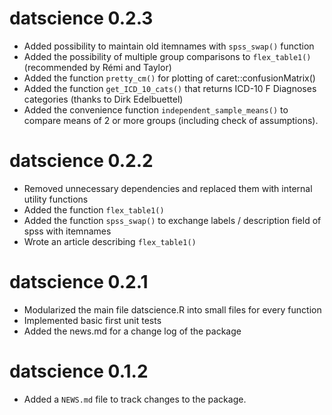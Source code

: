 # datscience 0.2.3

* Added possibility to maintain old itemnames with `spss_swap()` function
* Added the possibility of multiple group comparisons to `flex_table1()` (recommended by Rémi and Taylor)
* Added the function `pretty_cm()` for plotting of caret::confusionMatrix()
* Added the function `get_ICD_10_cats()` that returns ICD-10 F Diagnoses categories (thanks to Dirk Edelbuettel)
* Added the convenience function `independent_sample_means()` to compare means of 2 or more groups (including check of assumptions).

# datscience 0.2.2

* Removed unnecessary dependencies and replaced them with internal utility functions
* Added the function `flex_table1()`
* Added the function `spss_swap()` to exchange labels / description field of spss with itemnames
* Wrote an article describing `flex_table1()`

# datscience 0.2.1

* Modularized the main file datscience.R into small files for every function
* Implemented basic first unit tests
* Added the news.md for a change log of the package

# datscience 0.1.2

* Added a `NEWS.md` file to track changes to the package.

